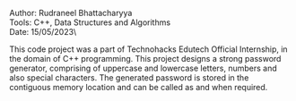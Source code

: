 Author: Rudraneel Bhattacharyya\
Tools: C++, Data Structures and Algorithms\
Date: 15/05/2023\

This code project was a part of Technohacks Edutech Official Internship, in the domain of C++ programming. This project designs a strong password generator, comprising of uppercase and lowercase letters, numbers and also special characters. The generated password is stored in the contiguous memory location and can be called as and when required.
